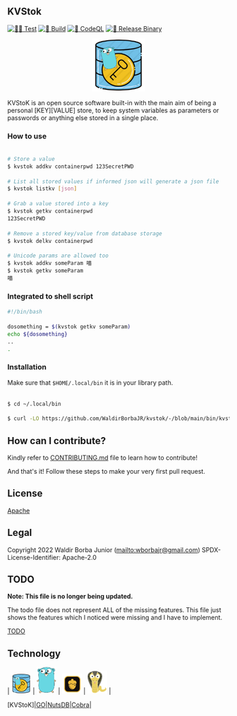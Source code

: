 ## KVStok

[![👨‍✈️ Test](https://github.com/waldirborbajr/kvstok/actions/workflows/test.yaml/badge.svg)](https://github.com/waldirborbajr/kvstok/actions/workflows/test.yaml)
[![🔨 Build](https://github.com/waldirborbajr/kvstok/actions/workflows/build.yaml/badge.svg)](https://github.com/waldirborbajr/kvstok/actions/workflows/build.yaml)
[![🔎 CodeQL](https://github.com/waldirborbajr/kvstok/actions/workflows/codeql-analysis.yaml/badge.svg)](https://github.com/waldirborbajr/kvstok/actions/workflows/codeql-analysis.yaml)
[![🎉 Release Binary](https://github.com/waldirborbajr/kvstok/actions/workflows/gorelease.yaml/badge.svg)](https://github.com/waldirborbajr/kvstok/actions/workflows/gorelease.yaml)

<p align="center"> <img alt="KVStoK Logo" src="./assets/logo.png" width="120", heigth="120"/> </p>

KVStoK is an open source software built-in with the main aim of being a personal [KEY][VALUE] store, to keep system variables as parameters or passwords or anything else stored in a single place.

### How to use

```sh

# Store a value
$ kvstok addkv containerpwd 123SecretPWD

# List all stored values if informed json will generate a json file
$ kvstok listkv [json]

# Grab a value stored into a key
$ kvstok getkv containerpwd
123SecretPWD

# Remove a stored key/value from database storage
$ kvstok delkv containerpwd

# Unicode params are allowed too
$ kvstok addkv someParam 喵
$ kvstok getkv someParam
喵
```

### Integrated to shell script

```sh
#!/bin/bash

dosomething = $(kvstok getkv someParam)
echo ${dosomething}
..
.
```

### Installation

Make sure that `$HOME/.local/bin` it is in your library path.


```sh

$ cd ~/.local/bin

$ curl -LO https://github.com/WaldirBorbaJR/kvstok/-/blob/main/bin/kvstok

```

## How can I contribute?

Kindly refer to [CONTRIBUTING.md](./CONTRIBUTING.md) file to learn how to contribute!

And that's it!
Follow these steps to make your very first pull request.

## License

[Apache](https://github.com/WaldirBorbaJR/kvstok/-/blob/main/LICENSE)

## Legal

Copyright 2022 Waldir Borba Junior (<mailto:wborbajr@gmail.com>)
SPDX-License-Identifier: Apache-2.0

## TODO

**Note: This file is no longer being updated.**

The todo file does not represent ALL of the missing features. This file just shows the features which I noticed were missing and I have to implement.

[TODO](./TODO.md)

## Technology

| <img src="assets/logo.png" alt="logo" width="45" hight="45"/> | <img src="assets/gopher.png" alt="gopher" width="45" hight="45"/> | <img src="assets/nutsdb.png" alt="nutsdb" width="45" hight="45"/> | <img src="assets/cobra.png" alt="cobra" width="45" hight="45"/> |


[KVStoK]|[GO](https://go.dev/)|[NutsDB](https://github.com/nutsdb/nutsdb)|[Cobra](https://cobra.dev/)|
